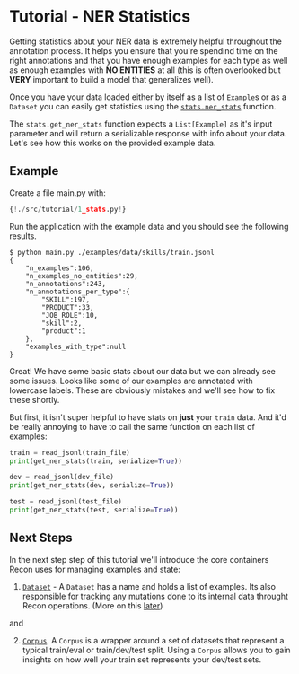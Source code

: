 # Tutorial - NER Statistics

Getting statistics about your NER data is extremely helpful throughout the annotation process. It helps you ensure that you're spendind time on the right annotations and that you have enough examples for each type as well as enough examples with **NO ENTITIES** at all (this is often overlooked but **VERY** important to build a model that generalizes well).

Once you have your data loaded either by itself as a list of `Example`s or as a `Dataset` you can easily get statistics using the [`stats.ner_stats`](../../api/stats#ner_stats) function.

The `stats.get_ner_stats` function expects a `List[Example]` as it's input parameter and will return a serializable response with info about your data. Let's see how this works on the provided example data.

<!-- !!! tip
    If you don't already have the example data or a dataset of your own, you can download it now. Open a terminal and run the `download` command.
    ```console
    $ recon download examples ./data
    ``` -->


## Example

Create a file main.py with:

```Python hl_lines="10"
{!./src/tutorial/1_stats.py!}
```

Run the application with the example data and you should see the following results.

<div class="termy">

```console
$ python main.py ./examples/data/skills/train.jsonl
{
    "n_examples":106,
    "n_examples_no_entities":29,
    "n_annotations":243,
    "n_annotations_per_type":{
        "SKILL":197,
        "PRODUCT":33,
        "JOB_ROLE":10,
        "skill":2,
        "product":1
    },
    "examples_with_type":null
}
```

</div>

Great! We have some basic stats about our data but we can already see some issues. Looks like some of our examples are annotated with lowercase labels. These are obviously mistakes and we'll see how to fix these shortly.

But first, it isn't super helpful to have stats on **just** your `train` data.
And it'd be really annoying to have to call the same function on each list of examples:

```Python
train = read_jsonl(train_file)
print(get_ner_stats(train, serialize=True))

dev = read_jsonl(dev_file)
print(get_ner_stats(dev, serialize=True))

test = read_jsonl(test_file)
print(get_ner_stats(test, serialize=True))
```

## Next Steps

In the next step step of this tutorial we'll introduce the core containers Recon uses for managing examples and state:

1. [`Dataset`](/api/dataset) - A `Dataset` has a name and holds a list of examples. Its also responsible for tracking any mutations done to its internal data throught Recon operations. (More on this [later](link_to_operations))

and

2. [`Corpus`](/api/corpus). A `Corpus` is a wrapper around a set of datasets that represent a typical train/eval or train/dev/test split. Using a `Corpus` allows you to gain insights on how well your train set represents your dev/test sets.